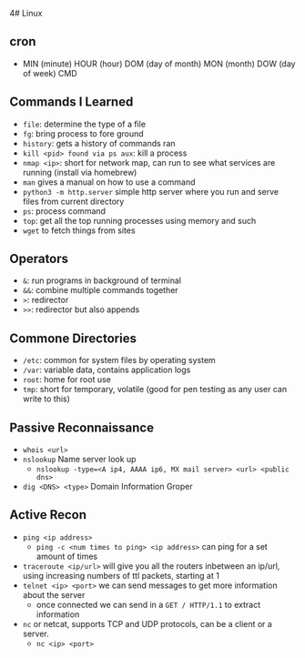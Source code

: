 4# Linux

## cron
* MIN (minute) HOUR (hour) DOM (day of month) MON (month) DOW (day of week) CMD

## Commands I Learned
* `file`: determine the type of a file
* `fg`: bring process to fore ground
* `history`: gets a history of commands ran
* `kill <pid> found via ps aux`: kill a process 
* `nmap <ip>`: short for network map, can run to see what services are running (install via homebrew)
* `man` gives a manual on how to use a command
* `python3 -m http.server` simple http server where you run and serve files from current directory
* `ps`: process command
* `top`: get all the top running processes using memory and such
* `wget` to fetch things from sites

## Operators
* `&`: run programs in background of terminal
* `&&`: combine multiple commands together
* `>`: redirector
* `>>`: redirector but also appends

## Commone Directories
* `/etc`: common for system files by operating system
* `/var`: variable data, contains application logs
* `root`: home for root use
* `tmp`: short for temporary, volatile (good for pen testing as any user can write to this)

## Passive Reconnaissance
* `whois <url>`
* `nslookup` Name server look up
  * `nslookup -type=<A ip4, AAAA ip6, MX mail server> <url> <public dns>`
* `dig <DNS> <type>` Domain Information Groper

## Active Recon
* `ping <ip address>`
  * `ping -c <num times to ping> <ip address>` can ping for a set amount of times
* `traceroute <ip/url>` will give you all the routers inbetween an ip/url, using increasing numbers of ttl packets, starting at 1
* `telnet <ip> <port>` we can send messages to get more information about the server
  * once connected we can send in a `GET / HTTP/1.1` to extract information
* `nc` or netcat, supports TCP and UDP protocols, can be a client or a server.
  * `nc <ip> <port>` 
